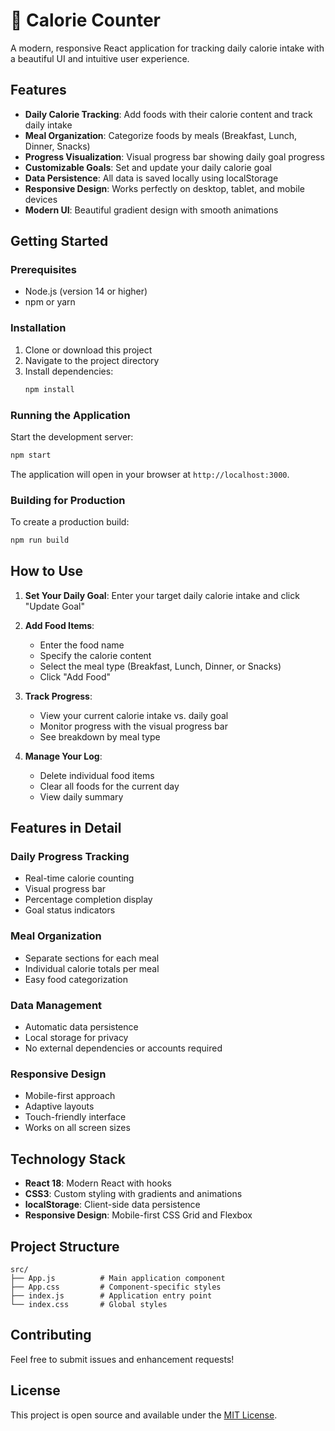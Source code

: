 # 🍎 Calorie Counter

A modern, responsive React application for tracking daily calorie intake with a beautiful UI and intuitive user experience.

## Features

- **Daily Calorie Tracking**: Add foods with their calorie content and track daily intake
- **Meal Organization**: Categorize foods by meals (Breakfast, Lunch, Dinner, Snacks)
- **Progress Visualization**: Visual progress bar showing daily goal progress
- **Customizable Goals**: Set and update your daily calorie goal
- **Data Persistence**: All data is saved locally using localStorage
- **Responsive Design**: Works perfectly on desktop, tablet, and mobile devices
- **Modern UI**: Beautiful gradient design with smooth animations

## Getting Started

### Prerequisites

- Node.js (version 14 or higher)
- npm or yarn

### Installation

1. Clone or download this project
2. Navigate to the project directory
3. Install dependencies:
   ```bash
   npm install
   ```

### Running the Application

Start the development server:
```bash
npm start
```

The application will open in your browser at `http://localhost:3000`.

### Building for Production

To create a production build:
```bash
npm run build
```

## How to Use

1. **Set Your Daily Goal**: Enter your target daily calorie intake and click "Update Goal"

2. **Add Food Items**: 
   - Enter the food name
   - Specify the calorie content
   - Select the meal type (Breakfast, Lunch, Dinner, or Snacks)
   - Click "Add Food"

3. **Track Progress**: 
   - View your current calorie intake vs. daily goal
   - Monitor progress with the visual progress bar
   - See breakdown by meal type

4. **Manage Your Log**:
   - Delete individual food items
   - Clear all foods for the current day
   - View daily summary

## Features in Detail

### Daily Progress Tracking
- Real-time calorie counting
- Visual progress bar
- Percentage completion display
- Goal status indicators

### Meal Organization
- Separate sections for each meal
- Individual calorie totals per meal
- Easy food categorization

### Data Management
- Automatic data persistence
- Local storage for privacy
- No external dependencies or accounts required

### Responsive Design
- Mobile-first approach
- Adaptive layouts
- Touch-friendly interface
- Works on all screen sizes

## Technology Stack

- **React 18**: Modern React with hooks
- **CSS3**: Custom styling with gradients and animations
- **localStorage**: Client-side data persistence
- **Responsive Design**: Mobile-first CSS Grid and Flexbox

## Project Structure

```
src/
├── App.js          # Main application component
├── App.css         # Component-specific styles
├── index.js        # Application entry point
└── index.css       # Global styles
```

## Contributing

Feel free to submit issues and enhancement requests!

## License

This project is open source and available under the [MIT License](LICENSE). 